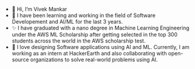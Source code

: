 - 👋 Hi, I’m Vivek Mankar 
- 👀 I have been learning and working in the field of Software Developement and AI/ML for the last 3 years.
- ✨  I have graduated with a nano degree in Machine Learning Engineering under the AWS ML Scholarship after getting selected in the top 300 students across the world in the AWS scholarship test.
- 🌱 I love designing Software applications using AI and ML. Currently, I am working as an intern at HackerEarth and also collaborating with open-source organizations to solve real-world problems using AI.

<!---
- I love designing applications using AI and ML. I have worked on End-toEnd ML projects that uses technologies like Time series forecasting, Regression, Classification, Computer Vision and Natural Language Processing, I have worked on the backend developement of an eCommerce website spareware.com check out the projects section.
- 🌱 Skills: 


      - Software Development, DBMS, OS, Data Structures and Algorithms, Deep Learning, Machine learning, and Data Science
      - AWS : AWS sagemaker, AWS lambda, S3 bucket, and API Gateway
      - Languages: C, C++ Python, Java, SQL, and JS
      - Frameworks: Django and Flask
      - Project Management: ClickUp and Jira
      - Data Analysis : PowerBI, Tableau
      
---> 
<!---
Vivek1258/Vivek1258 is a ✨ special ✨ repository because its `README.md` (this file) appears on your GitHub profile.
You can click the Preview link to take a look at your changes.
--->
